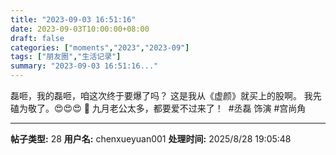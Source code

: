 ```yaml
---
title: "2023-09-03 16:51:16"
date: 2023-09-03T10:00:00+08:00
draft: false
categories: ["moments","2023","2023-09"]
tags: ["朋友圈","生活记录"]
summary: "2023-09-03 16:51:16..."
---
```


磊咂，我的磊咂，咱这次终于要爆了吗？
这是我从《虚颜》就买上的股啊。
我先磕为敬了。😍😍😍
​🥰 九月老公太多，都要爱不过来了！
​
​#丞磊 饰演 #宫尚角

---

**帖子类型:** 28
**用户名:** chenxueyuan001
**处理时间:** 2025/8/28 19:05:48